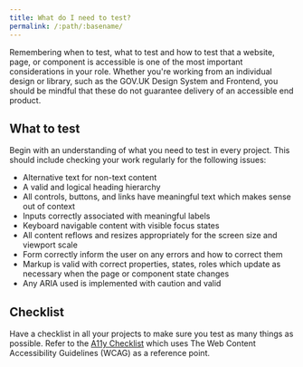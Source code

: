 ```yaml
---
title: What do I need to test?
permalink: /:path/:basename/
---
```

Remembering when to test, what to test and how to test that a website, page, or component is accessible is one of the most important considerations in your role. Whether you're working from an individual design or library, such as the GOV.UK Design System and Frontend, you should be mindful that these do not guarantee delivery of an accessible end product.

## What to test

Begin with an understanding of what you need to test in every project. This should include checking your work regularly for the following issues: 

- Alternative text for non-text content
- A valid and logical heading hierarchy
- All controls, buttons, and links have meaningful text which makes sense out of context
- Inputs correctly associated with meaningful labels
- Keyboard navigable content with visible focus states
- All content reflows and resizes appropriately for the screen size and viewport scale
- Form correctly inform the user on any errors and how to correct them
- Markup is valid with correct properties, states, roles which update as necessary when the page or component state changes
- Any ARIA used is implemented with caution and valid

## Checklist
Have a checklist in all your projects to make sure you test as many things as possible. Refer to the [A11y Checklist](https://www.a11yproject.com/checklist/) which uses The Web Content Accessibility Guidelines (WCAG) as a reference point.